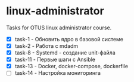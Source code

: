 # linux-administrator
Tasks for OTUS linux administrator course.
- [x] task-1 - Обновить ядро в базовой системе
- [x] task-2 - Работа с mdadm
- [x] task-8 - Systemd - создание unit-файла
- [x] task-11 - Первые шаги с Ansible
- [x] task-13 - Docker, docker-compose, dockerfile
- [ ] task-14 - Настройка мониторинга